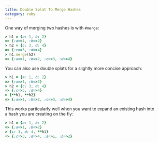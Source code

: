 ```yaml
--- 
title: Double Splat To Merge Hashes
category: ruby
---
```


One way of merging two hashes is with `#merge`:

```ruby
> h1 = {a: 1, b: 2}
=> {:a=>1, :b=>2}
> h2 = {c: 3, d: 4}
=> {:c=>3, :d=>4}
> h1.merge(h2)
=> {:a=>1, :b=>2, :c=>3, :d=>4}
```

You can also use double splats for a slightly more concise approach:

```ruby
> h1 = {a: 1, b: 2}
=> {:a=>1, :b=>2}
> h2 = {c: 3, d: 4}
=> {:c=>3, :d=>4}
> {**h1, **h2}
=> {:a=>1, :b=>2, :c=>3, :d=>4}
```

This works particularly well when you want to expand an existing hash into a
hash you are creating on the fly:

```ruby
> h1 = {a: 1, b: 2}
=> {:a=>1, :b=>2}
> {c: 3, d: 4, **h1}
=> {:c=>3, :d=>4, :a=>1, :b=>2}
```
